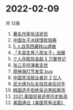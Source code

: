 # 2022-02-09
  共 12条

  <!-- BEGIN -->
  <!-- 最后更新时间:Wed Feb 09 2022 08:13:37 GMT+0000 (Coordinated Universal Time) -->
  1. [著名作家张洁逝世](https://www.zhihu.com/search?q=张洁)
1. [中国女子冰球惜败瑞典](https://www.zhihu.com/search?q=冰球)
1. [5 人自驾西藏转山遇难](https://www.zhihu.com/search?q=西藏转山遇难)
1. [「丰县生育八孩女子」进展](https://www.zhihu.com/search?q=丰县)
1. [个人存取现金超 5 万要登记](https://www.zhihu.com/search?q=个人存取)
1. [张三丰扮演者去世](https://www.zhihu.com/search?q=张三丰)
1. [原神海灯节发奖 bug](https://www.zhihu.com/search?q=原神)
1. [中国灵活就业者达 2 亿人](https://www.zhihu.com/search?q=灵活就业者)
1. [武大靖为队友挡住身后对手](https://www.zhihu.com/search?q=武大靖)
1. [韩国选手拒绝采访黑脸离场](https://www.zhihu.com/search?q=韩国选手拒绝采访黑脸离场)
1. [2021 美国贸易逆差历史新高](https://www.zhihu.com/search?q=美国贸易逆差)
1. [美国通过《美国竞争法案》](https://www.zhihu.com/search?q=美国竞争法案)
  <!-- END -->
  